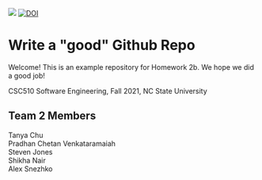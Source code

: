 <a href="https://github.com/shikhanair/team2-hw2b/actions"><img src="https://github.com/shikhanair/team2-hw2b/actions/workflows/unit-tests.yml/badge.svg"></a>
<a href="https://zenodo.org/badge/latestdoi/401469026"><img src="https://zenodo.org/badge/401469026.svg" alt="DOI"></a>

# Write a "good" Github Repo
Welcome! This is an example repository for Homework 2b. We hope we did a good job!

CSC510 Software Engineering, Fall 2021, NC State University
## Team 2 Members 
Tanya Chu  
Pradhan Chetan Venkataramaiah  
Steven Jones  
Shikha Nair  
Alex Snezhko 
